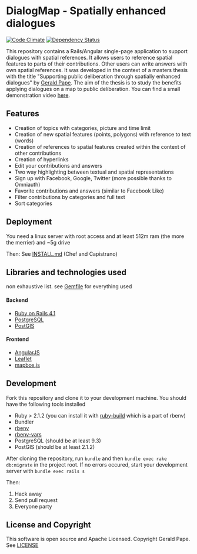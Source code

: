 # DialogMap - Spatially enhanced dialogues

[![Code Climate](https://codeclimate.com/github/ubergesundheit/dialogmap/badges/gpa.svg)](https://codeclimate.com/github/ubergesundheit/dialogmap)
[![Dependency Status](https://gemnasium.com/ubergesundheit/dialogmap.svg)](https://gemnasium.com/ubergesundheit/dialogmap)

This repository contains a Rails/Angular single-page application to support dialogues with spatial references. It allows users to reference spatial features to parts of their contributions. Other users can write answers with own spatial references. It was developed in the context of a masters thesis with the title "Supporting public deliberation through spatially enhanced dialogues" by [Gerald Pape](http://geraldpape.io). The aim of the thesis is to study the benefits applying dialogues on a map to public deliberation.
You can find a small demonstration video [here](https://www.youtube.com/watch?v=lwWGbaIyn4k).

## Features
* Creation of topics with categories, picture and time limit
* Creation of new spatial features (points, polygons) with reference to text (words)
* Creation of references to spatial features created within the context of other contributions
* Creation of hyperlinks
* Edit your contributions and answers
* Two way highlighting between textual and spatial representations
* Sign up with Facebook, Google, Twitter (more possible thanks to Omniauth)
* Favorite contributions and answers (similar to Facebook Like)
* Filter contributions by categories and full text
* Sort categories

## Deployment
You need a linux server with root access and at least 512m ram (the more the merrier) and ~5g drive

Then:
See [INSTALL.md](INSTALL.md) (Chef and Capistrano)

## Libraries and technologies used
non exhaustive list. see [Gemfile](Gemfile) for everything used
#### Backend
* [Ruby on Rails 4.1](http://rubyonrails.org/)
* [PostgreSQL](http://www.postgresql.org/)
* [PostGIS](http://postgis.net/)

#### Frontend
* [AngularJS](https://angularjs.org/)
* [Leaflet](http://leafletjs.com/)
* [mapbox.js](https://www.mapbox.com/mapbox.js/api/v1.6.4/)

## Development
Fork this repository and clone it to your development machine. You should have the following tools installed
* Ruby > 2.1.2 (you can install it with [ruby-build](https://github.com/sstephenson/ruby-build) which is a part of rbenv)
* Bundler
* [rbenv](https://github.com/sstephenson/rbenv)
* [rbenv-vars](https://github.com/sstephenson/rbenv-vars)
* PostgreSQL (should be at least 9.3)
* PostGIS (should be at least 2.1.2)

After cloning the repository, run `bundle` and then `bundle exec rake db:migrate` in the project root. If no errors occured, start your development server with `bundle exec rails s`

Then:
1. Hack away
2. Send pull request
3. Everyone party

## License and Copyright
This software is open source and Apache Licensed. Copyright Gerald Pape. See [LICENSE](LICENSE)
